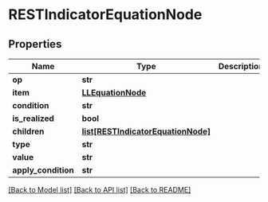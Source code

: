 # RESTIndicatorEquationNode

## Properties
Name | Type | Description | Notes
------------ | ------------- | ------------- | -------------
**op** | **str** |  | [optional] 
**item** | [**LLEquationNode**](LLEquationNode.md) |  | [optional] 
**condition** | **str** |  | [optional] 
**is_realized** | **bool** |  | [optional] 
**children** | [**list[RESTIndicatorEquationNode]**](RESTIndicatorEquationNode.md) |  | [optional] 
**type** | **str** |  | [optional] 
**value** | **str** |  | [optional] 
**apply_condition** | **str** |  | [optional] 

[[Back to Model list]](../README.md#documentation-for-models) [[Back to API list]](../README.md#documentation-for-api-endpoints) [[Back to README]](../README.md)


